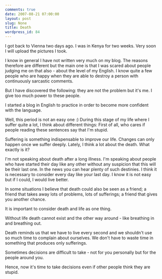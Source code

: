 ```yaml
---
comments: true
date: 2007-08-21 07:00:00
layout: post
slug: None
title: Death
wordpress_id: 84
---
```


I got back to Vienna two days ago.
I was in Kenya for two weeks. Very soon I will upload the pictures I took.





I know in general I have not written very much on my blog. The reasons
therefore are different but the main one is that I was scared about people
judging me on that also - about the level of my English. I know quite a
few people who are happy when they are able to destroy a person with
continuously sarcastic comments.




But I have discovered the following: they are not the problem but it's me.
I give too much power to these people.





I started a blog in English to practice in order to become more confident
with the language.





Well, this period is not an easy one  :)
During this stage of my life where I suffer quite a lot, I think about
different things:
First of all, who cares if people reading these sentences say that I'm
stupid.





Suffering is something indispensable to improve our life. Changes can only
happen once we suffer deeply. Lately, I think a lot about the death. What
exactly is it?





I'm not speaking about death after a long illness.
I'm speaking about people who have started their day like any other
without any suspicion that this will be their last one.
In the news you can hear plenty of such destinies.
I think it is necessary to consider every day like your last day. I know
it is not easy but if I could, I would live better.






In some situations I believe that death could also be seen as a friend; a
friend that takes away lots of problems, lots of sufferings; a friend that
gives you another chance.




It is important to consider death and life as one thing.




Without life death cannot exist and the other way around - like breathing
in and breathing out.





Death reminds us that we have to live every second and we shouldn't use so
much time to complain about ourselves.
We don't have to waste time in something that produces only sufferings.





Sometimes decisions are difficult to take - not for you personally but for
the people around you.





Hence, now it's time to take decisions even if other people think they are
stupid.
